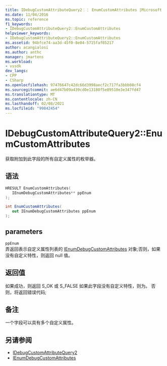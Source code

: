 ```yaml
---
title: IDebugCustomAttributeQuery2：： EnumCustomAttributes |Microsoft Docs
ms.date: 11/04/2016
ms.topic: reference
f1_keywords:
- IDebugCustomAttributeQuery2::EnumCustomAttributes
helpviewer_keywords:
- IDebugCustomAttributeQuery2::EnumCustomAttributes
ms.assetid: 94bfce74-aa3d-45f0-8e04-5715faf85217
author: acangialosi
ms.author: anthc
manager: jmartens
ms.workload:
- vssdk
dev_langs:
- CPP
- CSharp
ms.openlocfilehash: 97476647c42dc66d3998aecf2c717fa3bbb08cf4
ms.sourcegitcommit: ae6d47b09a439cd0e13180f5e89510e3e347fd47
ms.translationtype: MT
ms.contentlocale: zh-CN
ms.lasthandoff: 02/08/2021
ms.locfileid: "99842454"
---
```

# <a name="idebugcustomattributequery2enumcustomattributes"></a>IDebugCustomAttributeQuery2::EnumCustomAttributes
获取附加到此字段的所有自定义属性的枚举器。

## <a name="syntax"></a>语法

```cpp
HRESULT EnumCustomAttributes( 
   IEnumDebugCustomAttributes** ppEnum
);
```

```csharp
int EnumCustomAttributes(
   out IEnumDebugCustomAttributes ppEnum
);
```

## <a name="parameters"></a>parameters
`ppEnum`\
弄返回表示自定义属性列表的 [IEnumDebugCustomAttributes](../../../extensibility/debugger/reference/ienumdebugcustomattributes.md) 对象;否则，如果没有自定义特性，则返回 null 值。

## <a name="return-value"></a>返回值
 如果成功，则返回 S_OK 或 S_FALSE 如果此字段没有自定义特性，则为。 否则，将返回错误代码;

## <a name="remarks"></a>备注
 一个字段可以具有多个自定义属性。

## <a name="see-also"></a>另请参阅
- [IDebugCustomAttributeQuery2](../../../extensibility/debugger/reference/idebugcustomattributequery2.md)
- [IEnumDebugCustomAttributes](../../../extensibility/debugger/reference/ienumdebugcustomattributes.md)
